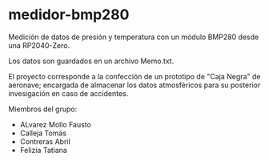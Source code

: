 # medidor-bmp280
Medición de datos de presión y temperatura con un módulo BMP280 desde una RP2040-Zero.

Los datos son guardados en un archivo Memo.txt.

El proyecto corresponde a la confección de un prototipo de "Caja Negra" de aeronave; encargada de almacenar los datos atmosféricos para su posterior invesigación en caso de accidentes.

Miembros del grupo:
- ALvarez Mollo Fausto
- Calleja Tomás
- Contreras Abril
- Felizia Tatiana

